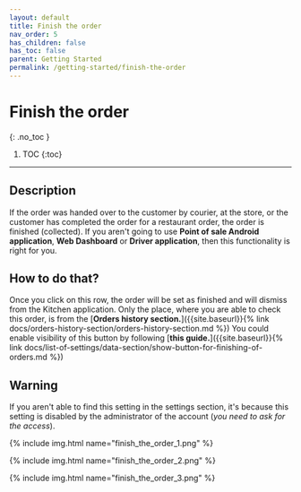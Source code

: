 ```yaml
---
layout: default
title: Finish the order
nav_order: 5
has_children: false
has_toc: false
parent: Getting Started
permalink: /getting-started/finish-the-order
---
```


# Finish the order
{: .no_toc }

1. TOC
{:toc}

---

## Description
If the order was handed over to the customer by courier, at the store, or the customer has completed the order for a restaurant order, the order is finished (collected). If you aren't going to use **Point of sale Android application**, **Web Dashboard** or **Driver application**, then this functionality is right for you.

## How to do that?
Once you click on this row, the order will be set as finished and will dismiss from the Kitchen application. Only the place, where you are able to check this order, is from the [**Orders history section.**]({{site.baseurl}}{% link docs/orders-history-section/orders-history-section.md %}) You could enable visibility of this button by following [**this guide.**]({{site.baseurl}}{% link docs/list-of-settings/data-section/show-button-for-finishing-of-orders.md %})

## Warning
If you aren't able to find this setting in the settings section, it's because this setting is disabled by the administrator of the account (_you need to ask for the access_).

{% include img.html name="finish_the_order_1.png" %}

{% include img.html name="finish_the_order_2.png" %}

{% include img.html name="finish_the_order_3.png" %}